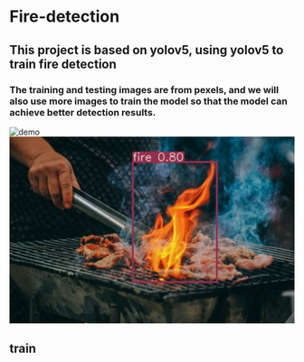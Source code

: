 # Fire-detection
## This project is based on yolov5, using yolov5 to train fire detection
### The training and testing images are from pexels, and we will also use more images to train the model so that the model can achieve better detection results.
![demo](https://github.com/Yuanc00/Fire-detection/blob/main/runs/detect/exp/pexels-daniel-johansson-1001880.jpg)
![](https://github.com/Yuanc00/Fire-detection/blob/main/runs/detect/exp/pexels-min-an-1482803.jpg)

## train
# 
